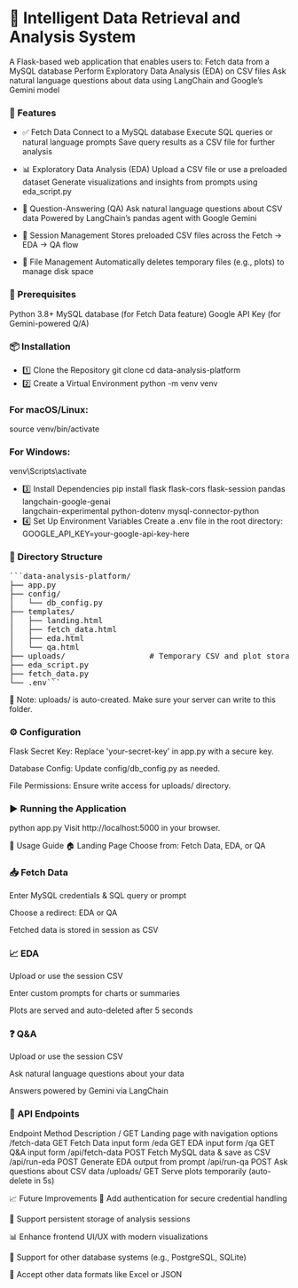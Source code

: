 # 🧠 Intelligent Data Retrieval and Analysis System
  A Flask-based web application that enables users to:
  Fetch data from a MySQL database
  Perform Exploratory Data Analysis (EDA) on CSV files
  Ask natural language questions about data using LangChain and Google’s Gemini model

### 🚀 Features
- ✅ Fetch Data
  Connect to a MySQL database
  Execute SQL queries or natural language prompts
  Save query results as a CSV file for further analysis

- 📊 Exploratory Data Analysis (EDA)
  Upload a CSV file or use a preloaded dataset
  Generate visualizations and insights from prompts using eda_script.py

- 💬 Question-Answering (QA)
  Ask natural language questions about CSV data
  Powered by LangChain’s pandas agent with Google Gemini

- 💼 Session Management
  Stores preloaded CSV files across the Fetch → EDA → QA flow

- 🧹 File Management
  Automatically deletes temporary files (e.g., plots) to manage disk space

### 🔧 Prerequisites
  Python 3.8+
  MySQL database (for Fetch Data feature)
  Google API Key (for Gemini-powered Q/A)

### 📦 Installation
- 1️⃣ Clone the Repository
git clone <repository-url>
cd data-analysis-platform
- 2️⃣ Create a Virtual Environment
python -m venv venv
### For macOS/Linux:
source venv/bin/activate
### For Windows:
venv\Scripts\activate
- 3️⃣ Install Dependencies
pip install flask flask-cors flask-session pandas langchain-google-genai \
langchain-experimental python-dotenv mysql-connector-python
- 4️⃣ Set Up Environment Variables
Create a .env file in the root directory:
GOOGLE_API_KEY=your-google-api-key-here
### 📁 Directory Structure
<pre lang="markdown">```data-analysis-platform/
├── app.py
├── config/
│   └── db_config.py
├── templates/
│   ├── landing.html
│   ├── fetch_data.html
│   ├── eda.html
│   └── qa.html
├── uploads/                  # Temporary CSV and plot storage
├── eda_script.py
├── fetch_data.py
└── .env```</pre>
📝 Note: uploads/ is auto-created. Make sure your server can write to this folder.

### ⚙️ Configuration
Flask Secret Key: Replace 'your-secret-key' in app.py with a secure key.

Database Config: Update config/db_config.py as needed.

File Permissions: Ensure write access for uploads/ directory.

### ▶️ Running the Application
python app.py
Visit http://localhost:5000 in your browser.

🧭 Usage Guide
🏠 Landing Page
Choose from: Fetch Data, EDA, or QA

### 📥 Fetch Data
Enter MySQL credentials & SQL query or prompt

Choose a redirect: EDA or QA

Fetched data is stored in session as CSV

### 📈 EDA
Upload or use the session CSV

Enter custom prompts for charts or summaries

Plots are served and auto-deleted after 5 seconds

### ❓ Q&A
Upload or use the session CSV

Ask natural language questions about your data

Answers powered by Gemini via LangChain

### 📡 API Endpoints
Endpoint	Method	Description
/	GET	Landing page with navigation options
/fetch-data	GET	Fetch Data input form
/eda	GET	EDA input form
/qa	GET	Q&A input form
/api/fetch-data	POST	Fetch MySQL data & save as CSV
/api/run-eda	POST	Generate EDA output from prompt
/api/run-qa	POST	Ask questions about CSV data
/uploads/<filename>	GET	Serve plots temporarily (auto-delete in 5s)

📈 Future Improvements
🔐 Add authentication for secure credential handling

💾 Support persistent storage of analysis sessions

📊 Enhance frontend UI/UX with modern visualizations

🧩 Support for other database systems (e.g., PostgreSQL, SQLite)

📂 Accept other data formats like Excel or JSON
